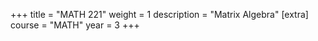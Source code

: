 +++
title = "MATH 221"
weight = 1
description = "Matrix Algebra"
[extra]
course = "MATH"
year = 3
+++
